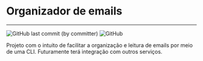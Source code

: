 # Organizador de emails

---
![GitHub last commit (by committer)](https://img.shields.io/github/last-commit/Lyarkh/Organizador_Emails)
![GitHub](https://img.shields.io/github/license/Lyarkh/Organizador_Emails)


Projeto com o intuito de facilitar a organização e leitura de emails por meio de uma CLI.
Futuramente terá integração com outros serviços.
